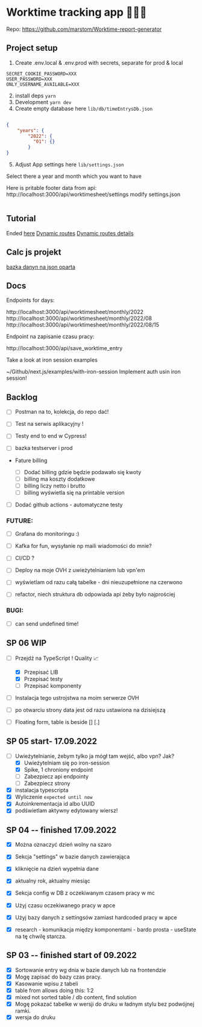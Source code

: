 # Worktime tracking app 👨🏼‍💻

Repo: https://github.com/marstom/Worktime-report-generator

## Project setup

1. Create .env.local & .env.prod with secrets, separate for prod & local

```
SECRET_COOKIE_PASSWORD=XXX
USER_PASSWORD=XXX
ONLY_USERNAME_AVAILABLE=XXX
```

2. install deps `yarn`
3. Development `yarn dev`
4. Create empty database here `lib/db/timeEntrysDb.json`

```json

{
    "years": {
        "2022": {
          "01": {}
        }
}
```

5. Adjust App settings here `lib/settings.json`

Select there a year and month which you want to have

Here is pritable footer data from api:
http://localhost:3000/api/worktimesheet/settings
modify settings.json

```

```

## Tutorial

Ended [here](https://nextjs.org/learn/basics/assets-metadata-css/styling-tips)
[Dynamic routes](https://nextjs.org/learn/basics/dynamic-routes)
[Dynamic routes details](https://nextjs.org/learn/basics/dynamic-routes/dynamic-routes-details)

## Calc js projekt

[bazka danyn na json oparta](https://www.npmjs.com/package/node-json-db)

## Docs

Endpoints for days:

http://localhost:3000/api/worktimesheet/monthly/2022
http://localhost:3000/api/worktimesheet/monthly/2022/08
http://localhost:3000/api/worktimesheet/monthly/2022/08/15

Endpoint na zapisanie czasu pracy:

http://localhost:3000/api/save_worktime_entry

Take a look at iron session examples

~/Github/next.js/examples/with-iron-session
Implement auth usin iron session!

## Backlog

- [ ] Postman na to, kolekcja, do repo dać!
- [ ] Test na serwis aplikacyjny !
- [ ] Testy end to end w Cypress!

- [ ] bazka testserver i prod

- Fature billing

  - [ ] Dodać billing gdzie będzie podawało się kwoty
  - [ ] billing ma koszty dodatkowe
  - [ ] billing liczy netto i brutto
  - [ ] billing wyświetla się na printable version

- [ ] Dodać github actions - automatyczne testy

### FUTURE:

- [ ] Grafana do monitoringu :)
- [ ] Kafka for fun, wysyłanie np maili wiadomości do mnie?
- [ ] CI/CD ?
- [ ] Deploy na moje OVH z uwieżytelnianiem lub vpn'em

- [ ] wyświetlam od razu całą tabelke - dni nieuzupełnione na czerwono
- [ ] refactor, niech struktura db odpowiada api żeby było najprościej

### BUGI:

- [ ] can send undefined time!

## SP 06 WIP

- [ ] Przejdź na TypeScript ! Quality 📈

  - [x] Przepisać LIB
  - [x] Przepisać testy
  - [ ] Przepisać komponenty

- [ ] Instalacja tego ustrojstwa na moim serwerze OVH
- [ ] po otwarciu strony data jest od razu ustawiona na dzisiejszą
- [ ] Floating form, table is beside [] [.]

## SP 05 start- 17.09.2022

- [ ] Uwieżytelnianie, żebym tylko ja mógł tam wejść, albo vpn? Jak?
  - [x] Uwieżytelniam się po iron-session
  - [x] Spike, 1 chroniony endpoint
  - [ ] Zabezpiecz api endpointy
  - [ ] Zabezpiecz strony
- [x] instalacja typescripta
- [x] Wyliczenie `expected until now`
- [x] Autoinkrementacja id albo UUID
- [x] podświetlam aktywny edytowany wiersz!

## SP 04 -- finished 17.09.2022

- [x] Można oznaczyć dzień wolny na szaro
- [x] Sekcja "settings" w bazie danych zawierająca
- [x] kliknięcie na dzień wypełnia dane
- [x] aktualny rok, aktualny miesiąc
- [x] Sekcja config w DB z oczekiwanym czasem pracy w mc
- [x] Użyj czasu oczekiwanego pracy w apce
- [x] Użyj bazy danych z settingsów zamiast hardcoded pracy w apce

- [x] research - komunikacja między komponentami - bardo prosta - useState na tę chwilę starcza.

## SP 03 -- finished start of 09.2022

- [x] Sortowanie entry wg dnia w bazie danych lub na frontendzie
- [x] Mogę zapisać do bazy czas pracy.
- [x] Kasowanie wpisu z tabeli
- [x] table from allows doing this: 1:2
- [x] mixed not sorted table / db content, find solution
- [x] Mogę pokazać tabelke w wersji do druku w ładnym stylu bez podwójnej ramki.
- [x] wersja do druku
